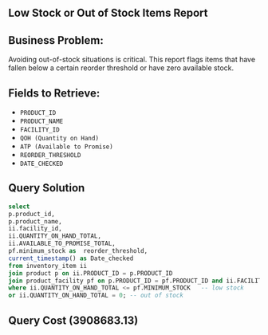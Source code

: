 ## Low Stock or Out of Stock Items Report

## Business Problem:
Avoiding out-of-stock situations is critical. This report flags items that have fallen below a certain reorder threshold or have zero available stock.

## Fields to Retrieve:

- `PRODUCT_ID`
- `PRODUCT_NAME`
- `FACILITY_ID`
- `QOH (Quantity on Hand)`
- `ATP (Available to Promise)`
- `REORDER_THRESHOLD`
- `DATE_CHECKED`

## Query Solution
```sql
select 
p.product_id,
p.product_name,
ii.facility_id,
ii.QUANTITY_ON_HAND_TOTAL,
ii.AVAILABLE_TO_PROMISE_TOTAL,
pf.minimum_stock as  reorder_threshold,
current_timestamp() as Date_checked
from inventory_item ii
join product p on ii.PRODUCT_ID = p.PRODUCT_ID
join product_facility pf on p.PRODUCT_ID = pf.PRODUCT_ID and ii.FACILITY_ID = pf.FACILITY_ID
where ii.QUANTITY_ON_HAND_TOTAL <= pf.MINIMUM_STOCK   -- low stock 
or ii.QUANTITY_ON_HAND_TOTAL = 0; -- out of stock

```

## Query Cost (3908683.13)

